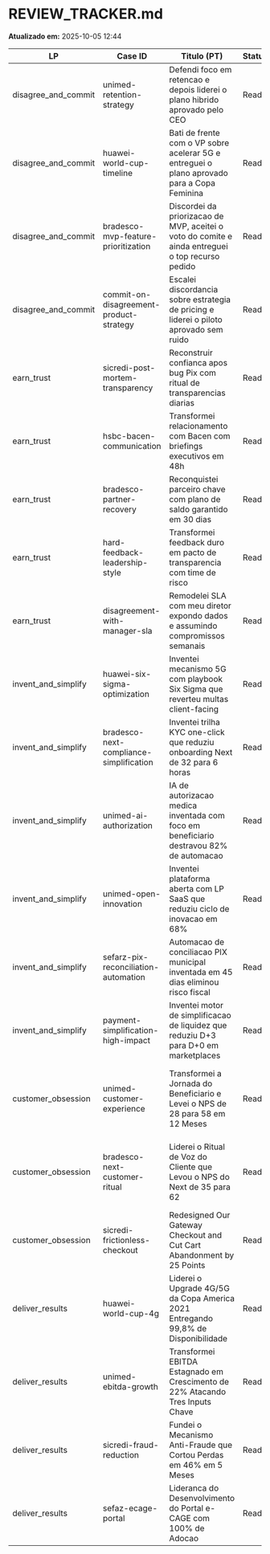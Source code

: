 # REVIEW_TRACKER.md
**Atualizado em:** 2025-10-05 12:44

| LP | Case ID | Titulo (PT) | Status | Score | Metricas | EU:NOS | Reviewer | Observacoes |
|----|---------|-------------|--------|-------|----------|--------|----------|-------------|
| disagree_and_commit | unimed-retention-strategy | Defendi foco em retencao e depois liderei o plano hibrido aprovado pelo CEO | Ready | 100 | 35 | 11:0 | Motor 3.0 | Sem warnings pendentes |
| disagree_and_commit | huawei-world-cup-timeline | Bati de frente com o VP sobre acelerar 5G e entreguei o plano aprovado para a Copa Feminina | Ready | 100 | 23 | 9:0 | Motor 3.0 | Sem warnings pendentes |
| disagree_and_commit | bradesco-mvp-feature-prioritization | Discordei da priorizacao de MVP, aceitei o voto do comite e ainda entreguei o top recurso pedido | Ready | 100 | 14 | 9:1 | Motor 3.0 | Sem warnings pendentes |
| disagree_and_commit | commit-on-disagreement-product-strategy | Escalei discordancia sobre estrategia de pricing e liderei o piloto aprovado sem ruido | Ready | 100 | 30 | 8:0 | Motor 3.0 | Sem warnings pendentes |
| earn_trust | sicredi-post-mortem-transparency | Reconstruir confianca apos bug Pix com ritual de transparencias diarias | Ready | 100 | 12 | 15:0 | Motor 3.0 | Sem warnings pendentes |
| earn_trust | hsbc-bacen-communication | Transformei relacionamento com Bacen com briefings executivos em 48h | Ready | 100 | 9 | 11:0 | Motor 3.0 | Sem warnings pendentes |
| earn_trust | bradesco-partner-recovery | Reconquistei parceiro chave com plano de saldo garantido em 30 dias | Ready | 100 | 15 | 9:0 | Motor 3.0 | Sem warnings pendentes |
| earn_trust | hard-feedback-leadership-style | Transformei feedback duro em pacto de transparencia com time de risco | Ready | 100 | 13 | 14:0 | Motor 3.0 | Sem warnings pendentes |
| earn_trust | disagreement-with-manager-sla | Remodelei SLA com meu diretor expondo dados e assumindo compromissos semanais | Ready | 100 | 17 | 10:0 | Motor 3.0 | Sem warnings pendentes |
| invent_and_simplify | huawei-six-sigma-optimization | Inventei mecanismo 5G com playbook Six Sigma que reverteu multas client-facing | Ready | 100 | 22 | 7:0 | Motor 3.0 | Warning: transicoes STAR(L) |
| invent_and_simplify | bradesco-next-compliance-simplification | Inventei trilha KYC one-click que reduziu onboarding Next de 32 para 6 horas | Ready | 100 | 22 | 12:0 | Motor 3.0 | Warnings: metricas operacionais explicitas; transicoes STAR(L) |
| invent_and_simplify | unimed-ai-authorization | IA de autorizacao medica inventada com foco em beneficiario destravou 82% de automacao | Ready | 100 | 23 | 15:0 | Motor 3.0 | OK |
| invent_and_simplify | unimed-open-innovation | Inventei plataforma aberta com LP SaaS que reduziu ciclo de inovacao em 68% | Ready | 100 | 24 | 13:0 | Motor 3.0 | Warning: evidenciar metrica operacional na revisao |
| invent_and_simplify | sefarz-pix-reconciliation-automation | Automacao de conciliacao PIX municipal inventada em 45 dias eliminou risco fiscal | Ready | 100 | 25 | 12:0 | Motor 3.0 | Warning: polir transicoes STAR(L) |
| invent_and_simplify | payment-simplification-high-impact | Inventei motor de simplificacao de liquidez que reduziu D+3 para D+0 em marketplaces | Ready | 100 | 27 | 12:1 | Motor 3.0 | Warnings: metricas operacionais explicitas; transicoes STAR(L) |
| customer_obsession | unimed-customer-experience | Transformei a Jornada do Beneficiario e Levei o NPS de 28 para 58 em 12 Meses | Ready | 100 | 40 | 20:0 | Motor 3.0 | Warnings: transicoes STAR(L); validar conflito adicional na revisao |
| customer_obsession | bradesco-next-customer-ritual | Liderei o Ritual de Voz do Cliente que Levou o NPS do Next de 35 para 62 | Ready | 100 | 39 | 5:0 | Motor 3.0 | Warnings: transicoes STAR(L); case >7 anos (reforcar benchmark atual) |
| customer_obsession | sicredi-frictionless-checkout | Redesigned Our Gateway Checkout and Cut Cart Abandonment by 25 Points | Ready | 89 | 25 | 8:0 | Motor 3.0 | Warnings: transicoes STAR(L); explicitar conflito/risco operacional |
| deliver_results | huawei-world-cup-4g | Liderei o Upgrade 4G/5G da Copa America 2021 Entregando 99,8% de Disponibilidade | Ready | 100 | 42 | 4:1 | Motor 3.0 | Warning: polir transicoes STAR(L) |
| deliver_results | unimed-ebitda-growth | Transformei EBITDA Estagnado em Crescimento de 22% Atacando Tres Inputs Chave | Ready | 100 | 41 | 3:0 | Motor 3.0 | Warning leve: transicoes S->T |
| deliver_results | sicredi-fraud-reduction | Fundei o Mecanismo Anti-Fraude que Cortou Perdas em 46% em 5 Meses | Ready | 100 | 30 | 3:0 | Motor 3.0 | Warnings: conflito explicito, revisar transicoes |
| deliver_results | sefaz-ecage-portal | Lideranca do Desenvolvimento do Portal e-CAGE com 100% de Adocao | Ready | 98 | 44 | 11:0 | Motor 3.0 | Warning: transicoes STAR(L) |
